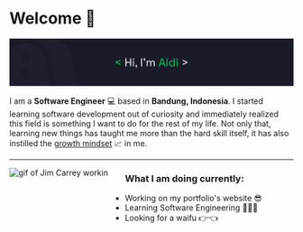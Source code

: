 # Welcome 👋

![banner](/images/banner.png)

I am a **Software Engineer** 💻 based in **Bandung, Indonesia**. I started learning software development out of curiosity and immediately realized this field is something I want to do for the rest of my life. Not only that, learning new things has taught me more than the hard skill itself, it has also instilled the [growth mindset](https://www.wgu.edu/blog/what-is-growth-mindset-8-steps-develop-one1904.html) 📈 in me.

---

<img align="left" style="margin-right: 30px" src="https://media.tenor.com/LJC9j1vSkXwAAAAd/j-im-carreytyping-busy-working.gif" height="150" alt="gif of Jim Carrey workin"/>

### **What I am doing currently:**

- Working on my portfolio's website 😎
- Learning Software Engineering 🕵🏻‍♂️
- Looking for a waifu 👉👈
